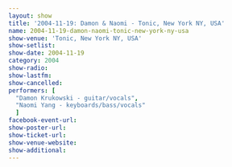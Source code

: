```yaml
---
layout: show
title: '2004-11-19: Damon & Naomi - Tonic, New York NY, USA'
name: 2004-11-19-damon-naomi-tonic-new-york-ny-usa
show-venue: 'Tonic, New York NY, USA'
show-setlist: 
show-date: 2004-11-19
category: 2004
show-radio: 
show-lastfm: 
show-cancelled: 
performers: [
  "Damon Krukowski - guitar/vocals",
  "Naomi Yang - keyboards/bass/vocals"
  ]
facebook-event-url: 
show-poster-url: 
show-ticket-url: 
show-venue-website: 
show-additional: 
---
```


